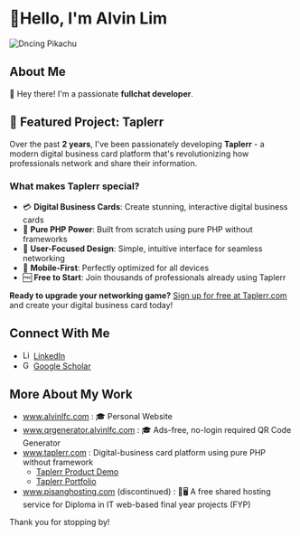 # 👋Hello, I'm Alvin Lim

![Dncing Pikachu](https://alvinlfc.com/image/pikachu.gif)

## About Me

👋 Hey there! I'm a passionate **fullchat developer**.

## 🚀 Featured Project: Taplerr

Over the past **2 years**, I've been passionately developing **Taplerr** - a modern digital business card platform that's revolutionizing how professionals network and share their information.

### What makes Taplerr special?

- 💳 **Digital Business Cards**: Create stunning, interactive digital business cards
- 🔧 **Pure PHP Power**: Built from scratch using pure PHP without frameworks
- 🎯 **User-Focused Design**: Simple, intuitive interface for seamless networking
- 📱 **Mobile-First**: Perfectly optimized for all devices
- 🆓 **Free to Start**: Join thousands of professionals already using Taplerr

**Ready to upgrade your networking game?** [Sign up for free at Taplerr.com](https://www.taplerr.com) and create your digital business card today!

## Connect With Me

- <img src="https://upload.wikimedia.org/wikipedia/commons/thumb/8/81/LinkedIn_icon.svg/2048px-LinkedIn_icon.svg.png" width="15" height="15" alt="LinkedIn Logo"> [LinkedIn](https://www.linkedin.com/in/alvin-lim-fang-chuen/)
- <img src="https://upload.wikimedia.org/wikipedia/commons/thumb/c/c7/Google_Scholar_logo.svg/2048px-Google_Scholar_logo.svg.png" width="15" height="15" alt="Google Scholar Logo"> [Google Scholar](https://scholar.google.com/citations?user=HPcSi-0AAAAJ&hl=en)

## More About My Work

- <a href="https://www.alvinlfc.com" target="_blank">www.alvinlfc.com</a> : 🎓 Personal Website
- <a href="https://www.qrgenerator.alvinlfc.com" target="_blank">www.qrgenerator.alvinlfc.com</a> : 🎓 Ads-free, no-login required QR Code Generator
- <a href="https://www.taplerr.com" target="_blank">www.taplerr.com</a> : Digital-business card platform using pure PHP without framework
  - <a href="https://www.youtube.com/shorts/x457xs1MIOg?feature=share" target="_blank">Taplerr Product Demo</a>
  - <a href="https://alvinlfc.com/portfolio/taplerr/" target="_blank">Taplerr Portfolio</a>
- <a href="https://www.pisanghosting.com" target="_blank">www.pisanghosting.com </a> (discontinued) : 🍌🖥️ A free shared hosting service for Diploma in IT web-based final year projects (FYP)

Thank you for stopping by!
